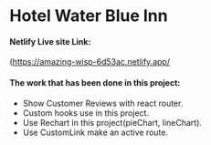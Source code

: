 # Hotel Water Blue Inn

 #### Netlify Live site Link: 
 (https://amazing-wisp-6d53ac.netlify.app/

 #### The work that has been done in this project:

* Show Customer Reviews with react router.
* Custom hooks use in this project.
* Use Rechart in this project(pieChart, lineChart).
* Use CustomLink make an active route.
